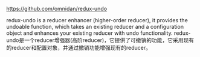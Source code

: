 https://github.com/omnidan/redux-undo


redux-undo is a reducer enhancer (higher-order reducer), it provides the undoable function, which takes an existing reducer and a configuration object and enhances your existing reducer with undo functionality.
redux-undo是一个reducer增强器(高阶reducer)，它提供了可撤销的功能，它采用现有的reducer和配置对象，并通过撤销功能增强现有的reducer。